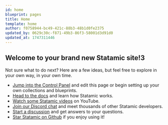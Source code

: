 ```yaml
---
id: home
blueprint: pages
title: Home
template: home
author: f0758944-bc49-421c-88b3-48b1d0fe2375
updated_by: 0629c30c-f871-49b3-86f3-58001d3d91d0
updated_at: 1747311446
---
```

## Welcome to your brand new Statamic site!3

Not sure what to do next? Here are a few ideas, but feel free to explore in your own way, in your own time.

- [Jump into the Control Panel](/cp) and edit this page or begin setting up your own collections and blueprints.
- [Head to the docs](https://statamic.dev) and learn how Statamic works.
- [Watch some Statamic videos](https://youtube.com/statamic) on YouTube.
- [Join our Discord chat](https://statamic.com/discord) and meet thousands of other Statamic developers.
- [Start a discussion](https://github.com/statamic/cms/discussions) and get answers to your questions.
- [Star Statamic on Github](https://github.com/statamic/cms) if you enjoy using it!